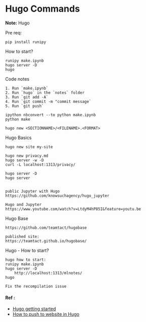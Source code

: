 # Hugo Commands

**Note:** Hugo


Pre req:
```
pip install runipy
```


How to start?
```
runipy make.ipynb
hugo server -D
hugo
```

Code notes
```
1. Run `make.ipynb`
2. Run `hugo` in the `notes` folder
3. Run `git add -A`
4. Run `git commit -m "commit message`
5. Run `git push`

ipython nbconvert --to python make.ipynb
python make
```

```
hugo new <SECTIONNAME>/<FILENAME>.<FORMAT>
```


Hugo Basics
```
hugo new site my-site

hugo new privacy.md
hugo server -w -D
curl -L localhost:1313/privacy/

hugo server -D 
hugo server


public Jupyter with Hugo
https://github.com/knowsuchagency/hugo_jupyter

Hugo and Jupyter
https://www.youtube.com/watch?v=LtdyM4hP85I&feature=youtu.be
```


Hugo Base
```
https://github.com/teamtact/hugobase

published site:
https://teamtact.github.io/hugobase/
```

Hugo - How to start?
```
hugo how to start:
runipy make.ipynb
hugo server -D
	http://localhost:1313/mlnotes/
hugo

Fix the recompilation issue
```

#### Ref :

  * [Hugo getting started](https://gohugo.io/getting-started/quick-start/)
  * [How to push to website in Hugo](https://gohugo.io/hosting-and-deployment/hosting-on-github/)
